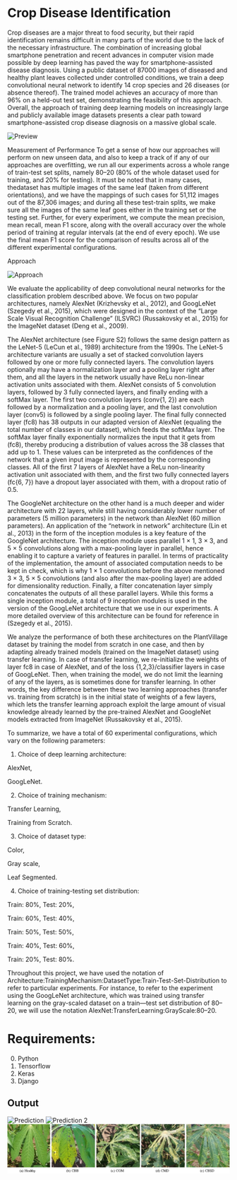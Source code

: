 # Crop Disease Identification
  Crop diseases are a major threat to food security, but their rapid identification remains difficult in many parts of the world due to the lack of the necessary infrastructure. The combination of increasing global smartphone penetration and recent advances in computer vision made possible by deep learning has paved the way for smartphone-assisted disease diagnosis. Using a public dataset of 87000 images of diseased and healthy plant leaves collected under controlled conditions, we train a deep convolutional neural network to identify 14 crop species and 26 diseases (or absence thereof). The trained model achieves an accuracy of more than 96% on a held-out test set, demonstrating the feasibility of this approach. Overall, the approach of training deep learning models on increasingly large and publicly available image datasets presents a clear path toward smartphone-assisted crop disease diagnosis on a massive global scale.

![Preview](https://miro.medium.com/max/1400/1*R4SwNNnq9_MEqC7qMEBOug.jpeg)

Measurement of Performance
To get a sense of how our approaches will perform on new unseen data, and also to keep a track of if any of our approaches are overfitting, we run all our experiments across a whole range of train-test set splits, namely 80–20 (80% of the whole dataset used for training, and 20% for testing). It must be noted that in many cases, thedataset has multiple images of the same leaf (taken from different orientations), and we have the mappings of such cases for 51,112 images out of the 87,306 images; and during all these test-train splits, we make sure all the images of the same leaf goes either in the training set or the testing set. Further, for every experiment, we compute the mean precision, mean recall, mean F1 score, along with the overall accuracy over the whole period of training at regular intervals (at the end of every epoch). We use the final mean F1 score for the comparison of results across all of the different experimental configurations.

Approach

![Approach](https://ars.els-cdn.com/content/image/1-s2.0-S0168169916304665-fx1.jpg)


We evaluate the applicability of deep convolutional neural networks for the classification problem described above. We focus on two popular architectures, namely AlexNet (Krizhevsky et al., 2012), and GoogLeNet (Szegedy et al., 2015), which were designed in the context of the “Large Scale Visual Recognition Challenge” (ILSVRC) (Russakovsky et al., 2015) for the ImageNet dataset (Deng et al., 2009).

The AlexNet architecture (see Figure S2) follows the same design pattern as the LeNet-5 (LeCun et al., 1989) architecture from the 1990s. The LeNet-5 architecture variants are usually a set of stacked convolution layers followed by one or more fully connected layers. The convolution layers optionally may have a normalization layer and a pooling layer right after them, and all the layers in the network usually have ReLu non-linear activation units associated with them. AlexNet consists of 5 convolution layers, followed by 3 fully connected layers, and finally ending with a softMax layer. The first two convolution layers (conv{1, 2}) are each followed by a normalization and a pooling layer, and the last convolution layer (conv5) is followed by a single pooling layer. The final fully connected layer (fc8) has 38 outputs in our adapted version of AlexNet (equaling the total number of classes in our dataset), which feeds the softMax layer. The softMax layer finally exponentially normalizes the input that it gets from (fc8), thereby producing a distribution of values across the 38 classes that add up to 1. These values can be interpreted as the confidences of the network that a given input image is represented by the corresponding classes. All of the first 7 layers of AlexNet have a ReLu non-linearity activation unit associated with them, and the first two fully connected layers (fc{6, 7}) have a dropout layer associated with them, with a dropout ratio of 0.5.

The GoogleNet architecture on the other hand is a much deeper and wider architecture with 22 layers, while still having considerably lower number of parameters (5 million parameters) in the network than AlexNet (60 million parameters). An application of the “network in network” architecture (Lin et al., 2013) in the form of the inception modules is a key feature of the GoogleNet architecture. The inception module uses parallel 1 × 1, 3 × 3, and 5 × 5 convolutions along with a max-pooling layer in parallel, hence enabling it to capture a variety of features in parallel. In terms of practicality of the implementation, the amount of associated computation needs to be kept in check, which is why 1 × 1 convolutions before the above mentioned 3 × 3, 5 × 5 convolutions (and also after the max-pooling layer) are added for dimensionality reduction. Finally, a filter concatenation layer simply concatenates the outputs of all these parallel layers. While this forms a single inception module, a total of 9 inception modules is used in the version of the GoogLeNet architecture that we use in our experiments. A more detailed overview of this architecture can be found for reference in (Szegedy et al., 2015).

We analyze the performance of both these architectures on the PlantVillage dataset by training the model from scratch in one case, and then by adapting already trained models (trained on the ImageNet dataset) using transfer learning. In case of transfer learning, we re-initialize the weights of layer fc8 in case of AlexNet, and of the loss {1,2,3}/classifier layers in case of GoogLeNet. Then, when training the model, we do not limit the learning of any of the layers, as is sometimes done for transfer learning. In other words, the key difference between these two learning approaches (transfer vs. training from scratch) is in the initial state of weights of a few layers, which lets the transfer learning approach exploit the large amount of visual knowledge already learned by the pre-trained AlexNet and GoogleNet models extracted from ImageNet (Russakovsky et al., 2015).

To summarize, we have a total of 60 experimental configurations, which vary on the following parameters:

1. Choice of deep learning architecture:

AlexNet,

GoogLeNet.

2. Choice of training mechanism:

Transfer Learning,

Training from Scratch.

3. Choice of dataset type:

Color,

Gray scale,

Leaf Segmented.

4. Choice of training-testing set distribution:

Train: 80%, Test: 20%,

Train: 60%, Test: 40%,

Train: 50%, Test: 50%,

Train: 40%, Test: 60%,

Train: 20%, Test: 80%.

Throughout this project, we have used the notation of Architecture:TrainingMechanism:DatasetType:Train-Test-Set-Distribution to refer to particular experiments. For instance, to refer to the experiment using the GoogLeNet architecture, which was trained using transfer learning on the gray-scaled dataset on a train—test set distribution of 80–20, we will use the notation AlexNet:TransferLearning:GrayScale:80–20.

# Requirements:
  0. Python
  1. Tensorflow
  2. Keras
  3. Django
  
## Output
![Prediction](https://miro.medium.com/max/733/1*IXvRurRFdAW8jaOvlybKbA.png)
![Prediction 2](https://miro.medium.com/max/710/1*gFeIleK0tOPPPUKviE1-GQ.png)
![Output](output.png)

